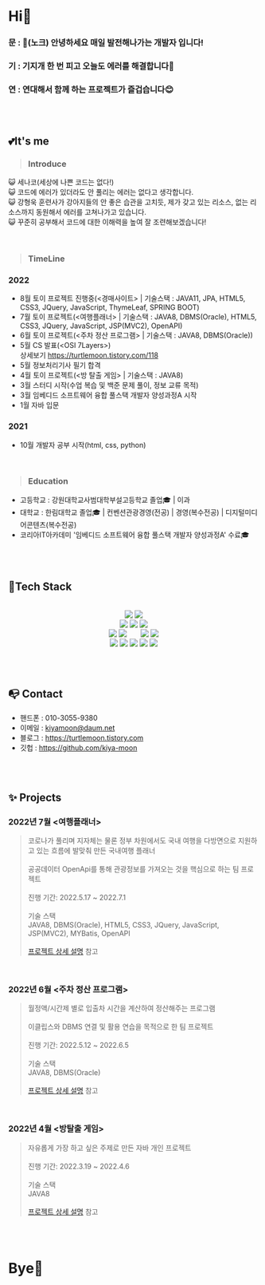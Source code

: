 # Hi👋
### 문 : 🚪(노크) 안녕하세요 매일 발전해나가는 개발자 입니다!
### 기 : 기지개 한 번 피고 오늘도 에러를 해결합니다🤔
### 연 : 연대해서 함께 하는 프로젝트가 즐겁습니다😊

</br></br>

## 💕It's me
> ### Introduce
😺 세나코(세상에 나쁜 코드는 없다!)<br>
😺 코드에 에러가 있더라도 안 풀리는 에러는 없다고 생각합니다.<br>
😺 강형욱 훈련사가 강아지들의 안 좋은 습관을 고치듯, 제가 갖고 있는 리소스, 없는 리소스까지 동원해서 에러를 고쳐나가고 있습니다.<br>
😺 꾸준히 공부해서 코드에 대한 이해력을 높여 잘 조련해보겠습니다!<br>

</br>

> ### TimeLine
### 2022
- 8월 토이 프로젝트 진행중(<경매사이트> | 기술스택 : JAVA11, JPA, HTML5, CSS3, JQuery, JavaScript, ThymeLeaf, SPRING BOOT)
- 7월 토이 프로젝트(<여행플래너> | 기술스택 : JAVA8, DBMS(Oracle), HTML5, CSS3, JQuery, JavaScript, JSP(MVC2), OpenAPI) 
- 6월 토이 프로젝트(<주차 정산 프로그램> | 기술스택 : JAVA8, DBMS(Oracle))
- 5월 CS 발표(<OSI 7Layers>)<br>
  상세보기 https://turtlemoon.tistory.com/118
- 5월 정보처리기사 필기 합격
- 4월 토이 프로젝트(<방 탈출 게임> | 기술스택 : JAVA8)<br>
- 3월 스터디 시작(수업 복습 및 백준 문제 풀이, 정보 교류 목적)
- 3월 임베디드 소프트웨어 융합 풀스택 개발자 양성과정A 시작
- 1월 자바 입문

### 2021
- 10월 개발자 공부 시작(html, css, python)

</br>

> ### Education
- 고등학교 : 강원대학교사범대학부설고등학교 졸업🎓 | 이과
- 대학교   : 한림대학교 졸업🎓 | 컨벤션관광경영(전공) | 경영(복수전공) | 디지털미디어콘텐츠(복수전공)
- 코리아IT아카데미 '임베디드 소프트웨어 융합 풀스택 개발자 양성과정A' 수료🎓

</br></br>

## 🐤Tech Stack
<br>
<div align=center>
  <img src="https://img.shields.io/badge/java-007396?style=for-the-badge&logo=java&logoColor=white">
  <img src="https://img.shields.io/badge/python-3776AB?style=for-the-badge&logo=python&logoColor=white">
  <br>
  
  <img src="https://img.shields.io/badge/github-181717?style=for-the-badge&logo=github&logoColor=white">
  <img src="https://img.shields.io/badge/git-F05032?style=for-the-badge&logo=git&logoColor=white">
  <img src="https://img.shields.io/badge/sourcetree-0052CC?style=for-the-badge&logo=sourcetree&logoColor=white">
  <br>

  <img src="https://img.shields.io/badge/oracle-F80000?style=for-the-badge&logo=oracle&logoColor=white"> 
  <img src="https://img.shields.io/badge/mysql-4479A1?style=for-the-badge&logo=mysql&logoColor=white"> 
  &nbsp; &nbsp; &nbsp;
  <img src="https://img.shields.io/badge/spring-6DB33F?style=for-the-badge&logo=spring&logoColor=white">
  <img src="https://img.shields.io/badge/springboot-6DB33F?style=for-the-badge&logo=springboot&logoColor=white">
  <br>

  <img src="https://img.shields.io/badge/html5-E34F26?style=for-the-badge&logo=html5&logoColor=white"> 
  <img src="https://img.shields.io/badge/css-1572B6?style=for-the-badge&logo=css3&logoColor=white"> 
  <img src="https://img.shields.io/badge/javascript-F7DF1E?style=for-the-badge&logo=javascript&logoColor=black"> 
  <img src="https://img.shields.io/badge/jquery-0769AD?style=for-the-badge&logo=jquery&logoColor=white">
  <img src="https://img.shields.io/badge/bootstrap-7952B3?style=for-the-badge&logo=bootstrap&logoColor=white">
  <br>
</div>

<br><br>

## 📭 Contact
- 핸드폰 : 010-3055-9380 
- 이메일 : kiyamoon@daum.net
- 블로그 : https://turtlemoon.tistory.com
- 깃헙   : https://github.com/kiya-moon

</br></br>

## ✨ Projects
### 2022년 7월 <여행플래너>
>코로나가 풀리며 지자체는 물론 정부 차원에서도 국내 여행을 다방면으로 지원하고 있는 흐름에 발맞춰 만든 국내여행 플래너</br></br>
>공공데이터 OpenApi를 통해 관광정보를 가져오는 것을 핵심으로 하는 팀 프로젝트</br></br>
>진행 기간: 2022.5.17 ~ 2022.7.1</br></br>
>기술 스택</br>
>JAVA8, DBMS(Oracle), HTML5, CSS3, JQuery, JavaScript, JSP(MVC2), MYBatis, OpenAPI</br></br>
>[프로젝트 상세 설명](https://github.com/kiya-moon/JSP-project.git) 참고

</br>

### 2022년 6월 <주차 정산 프로그램>
> 월정액/시간제 별로 입출차 시간을 계산하여 정산해주는 프로그램</br></br>
> 이클립스와 DBMS 연결 및 활용 연습을 목적으로 한 팀 프로젝트</br></br>
> 진행 기간: 2022.5.12 ~ 2022.6.5</br></br>
> 기술 스택</br>
> JAVA8, DBMS(Oracle)</br></br>
> [프로젝트 상세 설명](https://github.com/kiya-moon/Second-Java-Project.git) 참고

</br>

### 2022년 4월 <방탈출 게임>
> 자유롭게 가장 하고 싶은 주제로 만든 자바 개인 프로젝트</br></br>
> 진행 기간: 2022.3.19 ~ 2022.4.6</br></br>
> 기술 스택</br>
> JAVA8</br></br>
> [프로젝트 상세 설명](https://turtlemoon.tistory.com/65?category=1091485t) 참고

</br></br>

# Bye👋
